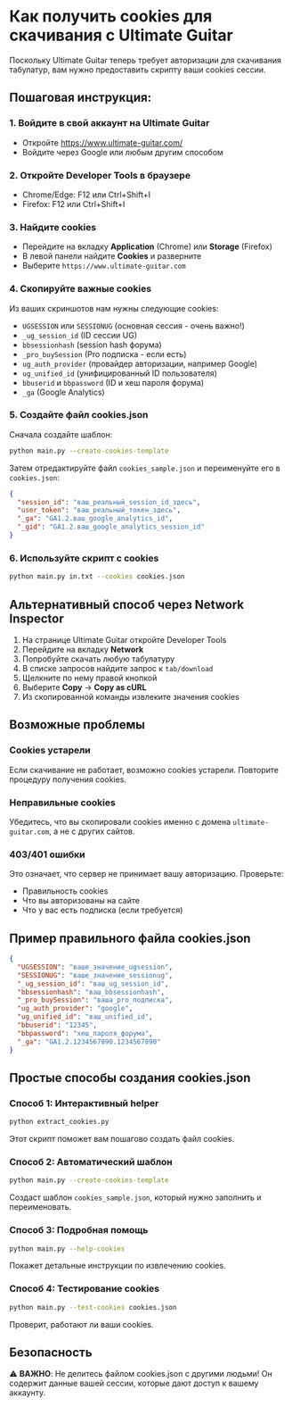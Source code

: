 # Как получить cookies для скачивания с Ultimate Guitar

Поскольку Ultimate Guitar теперь требует авторизации для скачивания табулатур, вам нужно предоставить скрипту ваши cookies сессии.

## Пошаговая инструкция:

### 1. Войдите в свой аккаунт на Ultimate Guitar
- Откройте https://www.ultimate-guitar.com/
- Войдите через Google или любым другим способом

### 2. Откройте Developer Tools в браузере
- Chrome/Edge: F12 или Ctrl+Shift+I
- Firefox: F12 или Ctrl+Shift+I

### 3. Найдите cookies
- Перейдите на вкладку **Application** (Chrome) или **Storage** (Firefox)
- В левой панели найдите **Cookies** и разверните
- Выберите `https://www.ultimate-guitar.com`

### 4. Скопируйте важные cookies
Из ваших скриншотов нам нужны следующие cookies:
- `UGSESSION` или `SESSIONUG` (основная сессия - очень важно!)
- `_ug_session_id` (ID сессии UG)
- `bbsessionhash` (session hash форума)
- `_pro_buySession` (Pro подписка - если есть)
- `ug_auth_provider` (провайдер авторизации, например Google)
- `ug_unified_id` (унифицированный ID пользователя)
- `bbuserid` и `bbpassword` (ID и хеш пароля форума)
- `_ga` (Google Analytics)

### 5. Создайте файл cookies.json

Сначала создайте шаблон:
```bash
python main.py --create-cookies-template
```

Затем отредактируйте файл `cookies_sample.json` и переименуйте его в `cookies.json`:

```json
{
  "session_id": "ваш_реальный_session_id_здесь",
  "user_token": "ваш_реальный_токен_здесь",
  "_ga": "GA1.2.ваш_google_analytics_id",
  "_gid": "GA1.2.ваш_google_analytics_session_id"
}
```

### 6. Используйте скрипт с cookies

```bash
python main.py in.txt --cookies cookies.json
```

## Альтернативный способ через Network Inspector

1. На странице Ultimate Guitar откройте Developer Tools
2. Перейдите на вкладку **Network**
3. Попробуйте скачать любую табулатуру
4. В списке запросов найдите запрос к `tab/download`
5. Щелкните по нему правой кнопкой
6. Выберите **Copy** → **Copy as cURL**
7. Из скопированной команды извлеките значения cookies

## Возможные проблемы

### Cookies устарели
Если скачивание не работает, возможно cookies устарели. Повторите процедуру получения cookies.

### Неправильные cookies
Убедитесь, что вы скопировали cookies именно с домена `ultimate-guitar.com`, а не с других сайтов.

### 403/401 ошибки
Это означает, что сервер не принимает вашу авторизацию. Проверьте:
- Правильность cookies
- Что вы авторизованы на сайте
- Что у вас есть подписка (если требуется)

## Пример правильного файла cookies.json

```json
{
  "UGSESSION": "ваше_значение_ugsession",
  "SESSIONUG": "ваше_значение_sessionug",
  "_ug_session_id": "ваш_ug_session_id",
  "bbsessionhash": "ваш_bbsessionhash",
  "_pro_buySession": "ваша_pro_подписка",
  "ug_auth_provider": "google",
  "ug_unified_id": "ваш_unified_id",
  "bbuserid": "12345",
  "bbpassword": "хеш_пароля_форума",
  "_ga": "GA1.2.1234567890.1234567890"
}
```

## Простые способы создания cookies.json

### Способ 1: Интерактивный helper
```bash
python extract_cookies.py
```
Этот скрипт поможет вам пошагово создать файл cookies.

### Способ 2: Автоматический шаблон
```bash
python main.py --create-cookies-template
```
Создаст шаблон `cookies_sample.json`, который нужно заполнить и переименовать.

### Способ 3: Подробная помощь
```bash
python main.py --help-cookies
```
Покажет детальные инструкции по извлечению cookies.

### Способ 4: Тестирование cookies
```bash
python main.py --test-cookies cookies.json
```
Проверит, работают ли ваши cookies.

## Безопасность

⚠️ **ВАЖНО**: Не делитесь файлом cookies.json с другими людьми! Он содержит данные вашей сессии, которые дают доступ к вашему аккаунту. 